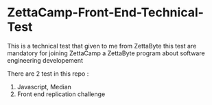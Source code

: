 # ZettaCamp-Front-End-Technical-Test

This is a technical test that given to me from ZettaByte 
this test are mandatory for joining ZettaCamp a ZettaByte program about software engineering developement

There are 2 test in this repo :
1. Javascript, Median
2. Front end replication challenge 

